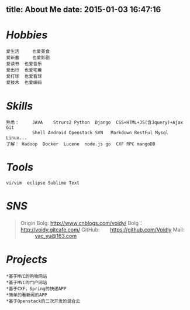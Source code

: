 title: About Me
date: 2015-01-03 16:47:16
---

	

# *Hobbies*
	爱生活 	也爱美食
	爱新番 	也爱影剧
	爱读书	 也爱音乐
	爱出行	 也爱宅着
	爱打球	 也爱看球
	爱技术	 也爱编码

# *Skills*
	熟悉： 	JAVA	Strurs2	Python	Django	CSS+HTML+JS(含Jquery)+Ajax	Git	
			  Shell	Android	Openstack SVN	Markdown RestFul Mysql Linux...
	了解：	Hadoop	Docker	Lucene	node.js go	CXF RPC mangoDB


# *Tools*

	vi/vim	eclipse	Sublime Text 


# *SNS*
> Origin Bolg: <http://www.cnblogs.com/voidy/>
> Bolg：&emsp;&emsp;&ensp;<http://voidy.gitcafe.com/>
> GitHub: &emsp;&ensp; <https://github.com/Voidly>
> Mail: 	&emsp;&emsp;&ensp; <yac_yu@163.com>

# *Projects*
	*基于MVC的购物网站
	*基于MVC的门户网站
	*基于CXF，Spring的快递APP	
	*简单的看新闻的APP
	*基于Openstack的二次开发的混合云